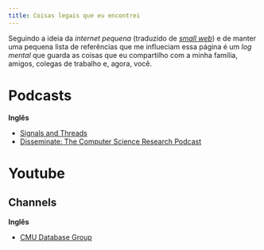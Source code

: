 ```yaml
---
title: Coisas legais que eu encontrei
---
```


Seguindo a ideia da _internet pequena_ (traduzido de [_small web_](https://ar.al/2020/08/07/what-is-the-small-web/))
e de manter uma pequena lista de referências que me influeciam essa página é um _log mental_
que guarda as coisas que eu compartilho com a minha família, amigos, colegas de trabalho e, agora, você.

# Podcasts

**Inglês**

* [Signals and Threads](https://signalsandthreads.com/)
* [Disseminate: The Computer Science Research Podcast](https://open.spotify.com/show/6IQIF9oRSf0FPjBUj0AkYA)

# Youtube

## Channels

**Inglês**

* [CMU Database Group](https://www.youtube.com/@CMUDatabaseGroup)
